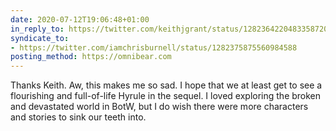 ```yaml
---
date: 2020-07-12T19:06:48+01:00
in_reply_to: https://twitter.com/keithjgrant/status/1282364220483358720
syndicate_to:
- https://twitter.com/iamchrisburnell/status/1282375875560984588
posting_method: https://omnibear.com
---
```


Thanks Keith. Aw, this makes me so sad. I hope that we at least get to see a flourishing and full-of-life Hyrule in the sequel. I loved exploring the broken and devastated world in BotW, but I do wish there were more characters and stories to sink our teeth into.
